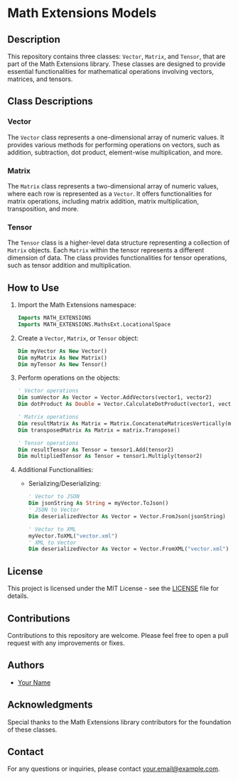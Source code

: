 ﻿# Math Extensions Models

## Description
This repository contains three classes: `Vector`, `Matrix`, and `Tensor`, that are part of the Math Extensions library. These classes are designed to provide essential functionalities for mathematical operations involving vectors, matrices, and tensors.

## Class Descriptions

### Vector
The `Vector` class represents a one-dimensional array of numeric values. It provides various methods for performing operations on vectors, such as addition, subtraction, dot product, element-wise multiplication, and more.

### Matrix
The `Matrix` class represents a two-dimensional array of numeric values, where each row is represented as a `Vector`. It offers functionalities for matrix operations, including matrix addition, matrix multiplication, transposition, and more.

### Tensor
The `Tensor` class is a higher-level data structure representing a collection of `Matrix` objects. Each `Matrix` within the tensor represents a different dimension of data. The class provides functionalities for tensor operations, such as tensor addition and multiplication.

## How to Use

1. Import the Math Extensions namespace: 
   ```vb
   Imports MATH_EXTENSIONS
   Imports MATH_EXTENSIONS.MathsExt.LocationalSpace
   ```

2. Create a `Vector`, `Matrix`, or `Tensor` object:
   ```vb
   Dim myVector As New Vector()
   Dim myMatrix As New Matrix()
   Dim myTensor As New Tensor()
   ```

3. Perform operations on the objects:
   ```vb
   ' Vector operations
   Dim sumVector As Vector = Vector.AddVectors(vector1, vector2)
   Dim dotProduct As Double = Vector.CalculateDotProduct(vector1, vector2)

   ' Matrix operations
   Dim resultMatrix As Matrix = Matrix.ConcatenateMatricesVertically(matrix1, matrix2)
   Dim transposedMatrix As Matrix = matrix.Transpose()

   ' Tensor operations
   Dim resultTensor As Tensor = tensor1.Add(tensor2)
   Dim multipliedTensor As Tensor = tensor1.Multiply(tensor2)
   ```

4. Additional Functionalities:
   - Serializing/Deserializing:
     ```vb
     ' Vector to JSON
     Dim jsonString As String = myVector.ToJson()
     ' JSON to Vector
     Dim deserializedVector As Vector = Vector.FromJson(jsonString)

     ' Vector to XML
     myVector.ToXML("vector.xml")
     ' XML to Vector
     Dim deserializedVector As Vector = Vector.FromXML("vector.xml")
     ```

## License
This project is licensed under the MIT License - see the [LICENSE](LICENSE) file for details.

## Contributions
Contributions to this repository are welcome. Please feel free to open a pull request with any improvements or fixes.

## Authors
- [Your Name](https://github.com/yourusername)

## Acknowledgments
Special thanks to the Math Extensions library contributors for the foundation of these classes.

## Contact
For any questions or inquiries, please contact [your.email@example.com](mailto:your.email@example.com).